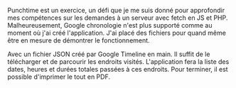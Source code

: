 Punchtime est un exercice, un défi que je me suis donné pour approfondir mes compétences sur les demandes à un serveur avec fetch en JS et PHP. 
Malheureusement, Google chronologie n'est plus supporté comme au moment où j'ai créé l'application. J'ai placé des fichiers pour quand même être en mesure de démontrer le fonctionnement.

Avec un fichier JSON créé par Google Timeline en main. Il suffit de le télécharger et de parcourir les endroits visités. 
L'application fera la liste des dates, heures et durées totales passées à ces endroits.
Pour terminer, il est possible d'imprimer le tout en PDF. 
